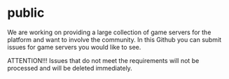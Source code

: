 # public
We are working on providing a large collection of game servers for the platform and want to involve the community.
In this Github you can submit issues for game servers you would like to see. 

ATTENTION!!!
Issues that do not meet the requirements will not be processed and will be deleted immediately.

